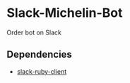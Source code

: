 # Slack-Michelin-Bot
Order bot on Slack

## Dependencies

- [slack-ruby-client](https://github.com/slack-ruby/slack-ruby-client)

